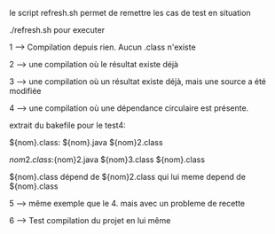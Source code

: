le script refresh.sh permet de remettre les cas de test en situation

./refresh.sh pour executer


1 --> Compilation depuis rien. Aucun .class n'existe

2 -->  une compilation où le résultat existe déjà

3 --> une compilation où un résultat existe déjà, mais une source a été modifiée





4 --> une compilation où une dépendance circulaire est présente.

extrait du bakefile pour le test4:

${nom}.class: ${nom}.java ${nom}2.class
 
${nom}2.class:${nom}2.java ${nom}3.class ${nom}.class


${nom}.class dépend de ${nom}2.class qui lui meme depend de ${nom}.class


5 --> même exemple que le 4. mais avec un probleme de recette


6 --> Test compilation du projet en lui même
